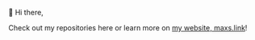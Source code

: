 👋 Hi there,

Check out my repositories here or learn more on [my website, maxs.link](https://maxs.link/)!

